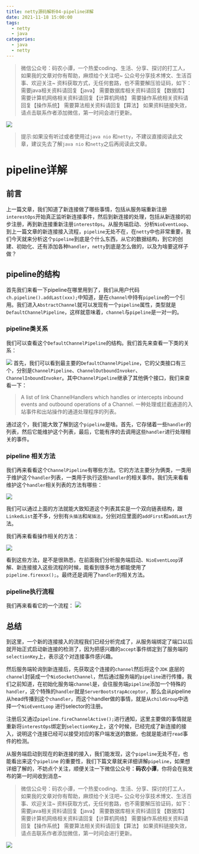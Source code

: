 ```yaml
---
title: netty源码解析04-pipeline详解
date: 2021-11-18 15:00:00
tags:
  - netty
  - java
categories:
  - java
  - netty
---
```


> 微信公众号：码农小谭，一个热爱coding、生活、分享、探讨的打工人，如果我的文章对你有帮助，麻烦给个关注吧~
> 公众号分享技术博文、生活百事、欢迎关注~
> 资料获取方式，无任何套路，也不需要解压验证码，如下：
> 需要java相关资料请回复【java】
> 需要数据库相关资料请回复【数据库】
> 需要计算机网络相关资料请回复【计算机网络】
> 需要操作系统相关资料请回复【操作系统】
> 需要算法相关资料请回复【算法】
> 如果资料链接失效，请点击联系作者添加微信，第一时间会进行更新。

![](https://img.zeroable.cn/202204081144544.png)

> 提示:如果没有听过或者使用过`java nio` 和`netty`，不建议直接阅读此文章，建议先去了解`java nio` 和`netty`之后再阅读此文章。

<!--more-->

# pipeline详解

## 前言

上一篇文章，我们知道了新连接做了哪些事情，包括从服务端重新注册`interestOps`开始真正监听新连接事件，然后到新连接的处理，包括从新连接的初步注册，再到新连接重新注册`interestOps`。从服务端启动、分析`NioEventLoop`、到上一篇文章的新连接接入流程，`pipeline`无处不在，在`netty`中也非常重要，我们今天就来分析这个`pipeline`到底是个什么东西，从它的数据结构，到它的创建、初始化、还有添加各种`handler`，`netty`到底是怎么做的，以及为啥要这样子做？

## pipeline的结构

首先我们来看一下pipeline在哪里用到了，我们从用户代码`ch.pipeline().addLast(xxx);`中知道，是在`channel`中持有`pipeline`的一个引用。我们进入`AbstractChannel`就可以发现有一个`pipeline`属性，类型就是`DefaultChannelPipeline`，这样就意味着，`channel`与`pipeline`是一对一的。

### pipeline类关系

我们可以查看这个`DefaultChannelPipeline`的结构。我们首先来查看一下类的关系：

![](https://img.zeroable.cn/202204081424996.png)
首先，我们可以看到最主要的`DefaultChannelPipeline`，它的父类接口有三个，分别是`ChannelPipeline`、`ChannelOutboundInvoker`、`ChannelInboundInvoker`。其中`ChannelPipeline`继承了其他俩个接口，我们来查看一下：

> A list of link ChannelHandlers which handles or intercepts inbound events and outbound operations of a Channel.
> 一种处理或拦截通道的入站事件和出站操作的通道处理程序的列表。

通过这个，我们能大致了解到这个`pipeline`是啥。首先，它存储着一些`handler`的列表，然后它能维护这个列表，最后，它能有序的去调用这些`handler`进行处理相关的事件。

### pipeline 相关方法

我们再来看看这个`ChannelPipeline`有哪些方法。它的方法主要分为俩类，一类用于维护这个`handler`列表，一类用于执行这些`handler`的相关事件。我们先来看看维护这个`handler`相关列表的方法有哪些：

![](https://img.zeroable.cn/202204081425157.png)


我们可以通过上面的方法就能大致知道这个列表其实是一个双向链表结构，跟`LinkedList`差不多，分别有`头插法`和`尾插法`，分别对应里面的`addFirst`和`addLast`方法。

我们再来看看操作相关的方法：

![](https://img.zeroable.cn/202204081426080.png)


看到这些方法，是不是很熟悉，在前面我们分析服务端启动、`NioEventLoop`详解、新连接接入这些流程的时候，能看到很多地方都能使用了`pipeline.firexxx();`。最终还是调用了`handler`的相关方法。

### pipeline执行流程

我们再来看看它的一个流程：
![](https://img.zeroable.cn/202204081426246.png)



## 总结

到这里，一个新的连接接入的流程我们已经分析完成了，从服务端绑定了端口以后就开始正式启动新连接的检测了，因为把感兴趣的`accept`事件绑定到了服务端的`selectionKey`上，表示这个对连接事件感兴趣。

然后服务端轮询到新连接后，先获取这个连接的`channel`然后将这个`JDK` 底层的`channel`封装成一个`NioSocketChannel`，然后通过服务端的`pipeline`进行传播，我们之前知道，在初始化服务端`channel`是，会往服务端`pipeline`添加一个特殊的`handler`，这个特殊的`handler`就是`ServerBootstrapAcceptor`，那么会从pipeline从head传播到这个`chandler`，而这个handler做的事情，就是从`childGroup`中选择一个`NioEventLoop` 进行selector的注册。

注册后又通过`pipeline.fireChannelActive();`进行通知，这里主要做的事情就是重新将`interestOps`绑定到`selectionKey`上，这个时候，已经完成了新连接的接入，说明这个连接已经可以接受对应的客户端发送的数据，也就是能进行`read`事件的检测。

从服务端启动到现在的新连接的接入，我们能发现，这个`pipeline`无处不在，也能看出来这个`pipeline` 的重要性，我们下篇文章就来详细讲解`pipeline`，如果想详细了解的，不妨点个关注，顺便关注一下微信公众号：**码农小谭**，你将会在我发布的第一时间收到消息~

> 微信公众号：码农小谭，一个热爱coding、生活、分享、探讨的打工人，如果我的文章对你有帮助，麻烦给个关注吧~
> 公众号分享技术博文、生活百事、欢迎关注~
> 资料获取方式，无任何套路，也不需要解压验证码，如下：
> 需要java相关资料请回复【java】
> 需要数据库相关资料请回复【数据库】
> 需要计算机网络相关资料请回复【计算机网络】
> 需要操作系统相关资料请回复【操作系统】
> 需要算法相关资料请回复【算法】
> 如果资料链接失效，请点击联系作者添加微信，第一时间会进行更新。

![](https://img.zeroable.cn/202204081144544.png)

